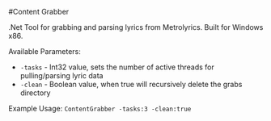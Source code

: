 #Content Grabber

.Net Tool for grabbing and parsing lyrics from Metrolyrics.
Built for Windows x86.

Available Parameters:
* `-tasks` - Int32 value, sets the number of active threads for pulling/parsing lyric data
* `-clean` - Boolean value, when true will recursively delete the grabs directory

Example Usage:
`ContentGrabber -tasks:3 -clean:true`